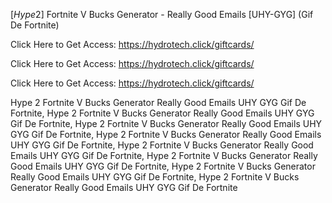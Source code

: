 [*Hype*2] Fortnite V Bucks Generator - Really Good Emails [UHY-GYG] (Gif De Fortnite)

Click Here to Get Access: https://hydrotech.click/giftcards/

Click Here to Get Access: https://hydrotech.click/giftcards/

Click Here to Get Access: https://hydrotech.click/giftcards/

 Hype 2 Fortnite V Bucks Generator Really Good Emails UHY GYG Gif De Fortnite, Hype 2 Fortnite V Bucks Generator Really Good Emails UHY GYG Gif De Fortnite, Hype 2 Fortnite V Bucks Generator Really Good Emails UHY GYG Gif De Fortnite, Hype 2 Fortnite V Bucks Generator Really Good Emails UHY GYG Gif De Fortnite, Hype 2 Fortnite V Bucks Generator Really Good Emails UHY GYG Gif De Fortnite, Hype 2 Fortnite V Bucks Generator Really Good Emails UHY GYG Gif De Fortnite, Hype 2 Fortnite V Bucks Generator Really Good Emails UHY GYG Gif De Fortnite, Hype 2 Fortnite V Bucks Generator Really Good Emails UHY GYG Gif De Fortnite
